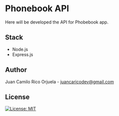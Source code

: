 # Phonebook API

Here will be developed the API for Phobebook app.

## Stack
* Node.js
* Express.js

## Author
Juan Camilo Rico Orjuela - <juancaricodev@gmail.com>

## License
[![License: MIT](https://img.shields.io/badge/License-MIT-yellow.svg)](https://github.com/juancaricodev/phonebook-back/blob/main/LICENSE)
